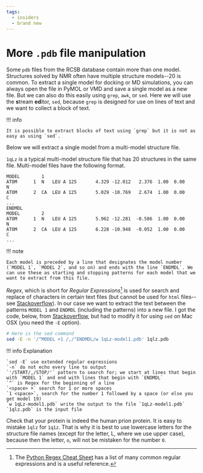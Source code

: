 ```yaml
---
tags:
  - insiders
  - brand new
---
```


# More `.pdb` file manipulation

Some `pdb` files from the RCSB database contain more than one model. Structures solved by NMR often have multiple structure models--20 is common. To extract a single model for docking or MD simulations, you can always open the file in PyMOL or VMD and save a single model as a new file. But we can also do this easily using `grep`, `awk`, or `sed`. Here we will use the **s**tream **ed**itor, `sed`, because `grep` is designed for use on lines of text and we want to collect a block of text.

!!! info

    It is possible to extract blocks of text using `grep` but it is not as easy as using `sed`.

Below we will extract a single model from a multi-model structure file.

`1qLz` is a typical multi-model structure file that has 20 structures in the same file. Multi-model files have the following format.

```pdb
MODEL        1                                                                  
ATOM      1  N   LEU A 125       4.329 -12.012   2.376  1.00  0.00           N  
ATOM      2  CA  LEU A 125       5.029 -10.769   2.674  1.00  0.00           C  
...
ENDMDL                                                                          
MODEL        2                                                                  
ATOM      1  N   LEU A 125       5.962 -12.281  -0.586  1.00  0.00           N  
ATOM      2  CA  LEU A 125       6.228 -10.948  -0.052  1.00  0.00           C  
...
```

!!! note

    Each model is preceded by a line that designates the model number (`MODEL 1`, `MODEL 2`, and so on) and ends with the line `ENDMDL`. We can use these as starting and stopping patterns for each model that we want to extract from this file.

*Regex*, which is short for *Regular Expressions*[^1] is used for search and replace of characters in certain text files (but cannot be used for `html` files--see [Stackoverflow](https://stackoverflow.com/questions/1732348/regex-match-open-tags-except-xhtml-self-contained-tags/1732454#1732454)). In our case we want to extract the text between the patterns `MODEL 1` and `ENDMDL` (including the patterns) into a new file. I got the code, below, from [Stackoverflow](https://stackoverflow.com/questions/4857424/extract-lines-between-2-tokens-in-a-text-file-using-bash), but had to modify it for using `sed` on Mac OSX (you need the `-E` option).

```bash
# Here is the sed command
sed -E -n '/^MODEL +1 /,/^ENDMDL/w 1qLz-model1.pdb' 1qlz.pdb
```

!!! info Explanation

    `sed -E` use extended regular expressions
    `-n` do not echo every line to output
    `'/START/,/STOP/'` pattern to search for; we start at lines that begin with `MODEL 1` and end with lines that begin with `ENDMDL`
    `^` is Regex for the beginning of a line
    `<space> +` search for 1 or more spaces
    `1 <space>`, search for the number 1 followed by a space (or else you get model 19)
    `w 1qLz-model1.pdb` write the output to the file `1qLz-model1.pdb`
    `1qlz.pdb` is the input file


Check that your protein is indeed the human prion protein. It is easy to mistake `1qlz` for `1q1z`. That is why it is best to use lowercase letters for the structure file names (except for the letter, L, where we use upper case), because then the letter, `o`, will not be mistaken for the number `0`.




[^1]: The [Python Regex Cheat Sheet](https://www.geeksforgeeks.org/python-regex-cheat-sheet/) has a list of many common regular expressions and is a useful reference.



